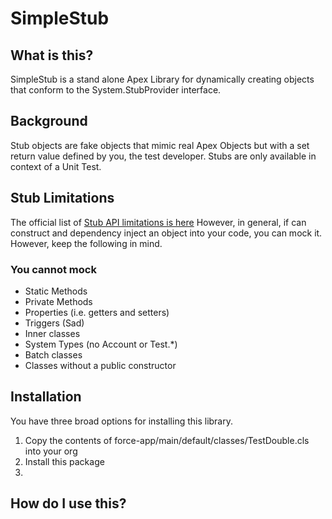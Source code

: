 # SimpleStub

## What is this?

SimpleStub is a stand alone Apex Library for dynamically creating objects that
conform to the System.StubProvider interface. 

## Background

Stub objects are fake objects that mimic real Apex Objects but with a set 
return value defined by you, the test developer. Stubs are only available in context of a Unit Test. 

## Stub Limitations

The official list of [Stub API limitations is here](https://developer.salesforce.com/docs/atlas.en-us.apexcode.meta/apexcode/apex_testing_stub_api.htm) However, in general, if can construct and dependency inject an object into your code, you can mock it. However, keep the following in mind.

### You cannot mock
- Static Methods
- Private Methods
- Properties (i.e. getters and setters)
- Triggers (Sad)
- Inner classes 
- System Types (no Account or Test.*)
- Batch classes
- Classes without a public constructor

## Installation

You have three broad options for installing this library. 

1. Copy the contents of force-app/main/default/classes/TestDouble.cls into your org
2. Install this package
3. 

## How do I use this?